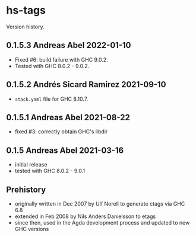# hs-tags

Version history.

## 0.1.5.3 Andreas Abel 2022-01-10

- Fixed #6: build failure with GHC 9.0.2.
- Tested with GHC 8.0.2 - 9.0.2.

## 0.1.5.2 Andrés Sicard Ramirez 2021-09-10

- `stack.yaml` file for GHC 8.10.7.

## 0.1.5.1 Andreas Abel 2021-08-22

- fixed #3: correctly obtain GHC's libdir

## 0.1.5 Andreas Abel 2021-03-16

- initial release
- tested with GHC 8.0.2 - 9.0.1

## Prehistory

- originally written in Dec 2007 by Ulf Norell to generate ctags via GHC 6.8
- extended in Feb 2008 by Nils Anders Danielsson to etags
- since then, used in the Agda development process and updated to new GHC versions
